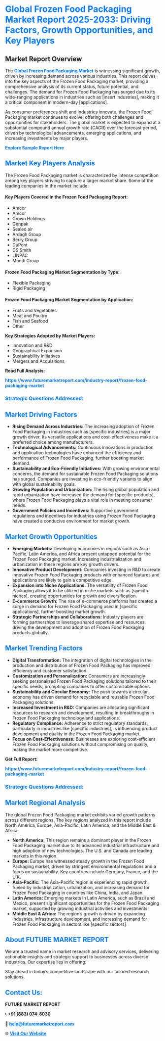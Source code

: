 <h1 style="color: #007BFF;">Global Frozen Food Packaging Market Report 2025-2033: Driving Factors, Growth Opportunities, and Key Players</h1>

<section id="overview">
<h2>Market Report Overview</h2>
<p>The <a href="https://www.futuremarketreport.com/industry-report/frozen-food-packaging-market" style="color: #007BFF; text-decoration: none;"><strong>Global Frozen Food Packaging Market</strong></a> is witnessing significant growth, driven by increasing demand across various industries. This report delves into the key aspects of the Frozen Food Packaging market, providing a comprehensive analysis of its current status, future potential, and challenges. The demand for Frozen Food Packaging has surged due to its wide-ranging applications in industries such as [insert industries], making it a critical component in modern-day [applications].</p>
<p>As consumer preferences shift and industries innovate, the Frozen Food Packaging market continues to evolve, offering both challenges and opportunities for stakeholders. The global market is expected to expand at a substantial compound annual growth rate (CAGR) over the forecast period, driven by technological advancements, emerging applications, and increasing investments by major players.</p>
</section>

<section id="overview">
<p><a href="https://www.futuremarketreport.com/request-sample/reportId=51591" style="color: #007BFF; text-decoration: none;"><strong>Explore Sample Report Here</strong></a></p>
</section>

<section id="key-players">
<h2 style="color: #007BFF;">Market Key Players Analysis</h2>
<p>The Frozen Food Packaging market is characterized by intense competition among key players striving to capture a larger market share. Some of the leading companies in the market include:</p>
<h4>Key Players Covered in the Frozen Food Packaging Report:</h4>
<ul><li>Amcor</li><li>Amcor</li><li>Crown Holdings</li><li>Genpak</li><li>Sealed air</li><li>Ardagh Group</li><li>Berry Group</li><li>DuPont</li><li>DS Smith</li><li>LINPAC</li><li>Mondi Group</li></ul>
<h4>Frozen Food Packaging Market Segmentation by Type:</h4>
<ul><li>Flexible Packaging</li><li>Rigid Packaging</li></ul>

<h4>Frozen Food Packaging Market Segmentation by Application:</h4>
<ul><li>Fruits and Vegetables</li><li>Meat and Poultry</li><li>Fish and Seafood</li><li>Other</li></ul>
<p><strong>Key Strategies Adopted by Market Players:</strong></p>
<ul>
<li>Innovation and R&D</li>
<li>Geographical Expansion</li>
<li>Sustainability Initiatives</li>
<li>Mergers and Acquisitions</li>
</ul>
</section>

<section>
<p><strong>Read Full Analysis: </strong></p><a href="https://www.futuremarketreport.com/industry-report/frozen-food-packaging-market" style="color: #007BFF; text-decoration: none;"><strong>https://www.futuremarketreport.com/industry-report/frozen-food-packaging-market</strong></a>
<h3 style="color: #007BFF;">Strategic Questions Addressed:</h3>
</section>

<section id="driving-factors">
<h2 style="color: #007BFF;">Market Driving Factors</h2>
<ul>
<li><strong>Rising Demand Across Industries:</strong> The increasing adoption of Frozen Food Packaging in industries such as [specific industries] is a major growth driver. Its versatile applications and cost-effectiveness make it a preferred choice among manufacturers.</li>
<li><strong>Technological Advancements:</strong> Continuous innovations in production and application technologies have enhanced the efficiency and performance of Frozen Food Packaging, further boosting market demand.</li>
<li><strong>Sustainability and Eco-Friendly Initiatives:</strong> With growing environmental concerns, the demand for sustainable Frozen Food Packaging solutions has surged. Companies are investing in eco-friendly variants to align with global sustainability goals.</li>
<li><strong>Growing Population and Urbanization:</strong> The rising global population and rapid urbanization have increased the demand for [specific products], where Frozen Food Packaging plays a vital role in meeting consumer needs.</li>
<li><strong>Government Policies and Incentives:</strong> Supportive government regulations and incentives for industries using Frozen Food Packaging have created a conducive environment for market growth.</li>
</ul>
</section>

<section id="growth-opportunities">
<h2 style="color: #007BFF;">Market Growth Opportunities</h2>
<ul>
<li><strong>Emerging Markets:</strong> Developing economies in regions such as Asia-Pacific, Latin America, and Africa present untapped potential for the Frozen Food Packaging market. Increasing industrialization and urbanization in these regions are key growth drivers.</li>
<li><strong>Innovative Product Development:</strong> Companies investing in R&D to create innovative Frozen Food Packaging products with enhanced features and applications are likely to gain a competitive edge.</li>
<li><strong>Expansion into Niche Applications:</strong> The versatility of Frozen Food Packaging allows it to be utilized in niche markets such as [specific niches], creating opportunities for growth and diversification.</li>
<li><strong>E-commerce Growth:</strong> The rise of e-commerce platforms has created a surge in demand for Frozen Food Packaging used in [specific applications], further boosting market growth.</li>
<li><strong>Strategic Partnerships and Collaborations:</strong> Industry players are forming partnerships to leverage shared expertise and resources, driving the development and adoption of Frozen Food Packaging products globally.</li>
</ul>
</section>

<section id="trending-factors">
<h2 style="color: #007BFF;">Market Trending Factors</h2>
<ul>
<li><strong>Digital Transformation:</strong> The integration of digital technologies in the production and distribution of Frozen Food Packaging has improved efficiency and customer satisfaction.</li>
<li><strong>Customization and Personalization:</strong> Consumers are increasingly seeking personalized Frozen Food Packaging solutions tailored to their specific needs, prompting companies to offer customizable options.</li>
<li><strong>Sustainability and Circular Economy:</strong> The push towards a circular economy has driven demand for recyclable and reusable Frozen Food Packaging solutions.</li>
<li><strong>Increased Investment in R&D:</strong> Companies are allocating significant resources to research and development, resulting in breakthroughs in Frozen Food Packaging technology and applications.</li>
<li><strong>Regulatory Compliance:</strong> Adherence to strict regulatory standards, particularly in industries like [specific industries], is influencing product development and quality in the Frozen Food Packaging market.</li>
<li><strong>Focus on Cost-Effectiveness:</strong> Businesses are exploring cost-efficient Frozen Food Packaging solutions without compromising on quality, making the market more competitive.</li>
</ul>
</section>

<section>
<p><strong>Get Full Report: </strong></p><a href="https://www.futuremarketreport.com/industry-report/frozen-food-packaging-market" style="color: #007BFF; text-decoration: none;"><strong>https://www.futuremarketreport.com/industry-report/frozen-food-packaging-market</strong></a>
<h3 style="color: #007BFF;">Strategic Questions Addressed:</h3>
</section>


<section id="regional-analysis">
<h2 style="color: #007BFF;">Market Regional Analysis</h2>
<p>The global Frozen Food Packaging market exhibits varied growth patterns across different regions. The key regions analyzed in this report include North America, Europe, Asia-Pacific, Latin America, and the Middle East & Africa:</p>
<ul>
<li><strong>North America:</strong> This region remains a dominant player in the Frozen Food Packaging market due to its advanced industrial infrastructure and high adoption of new technologies. The U.S. and Canada are leading markets in this region.</li>
<li><strong>Europe:</strong> Europe has witnessed steady growth in the Frozen Food Packaging market, driven by stringent environmental regulations and a focus on sustainability. Key countries include Germany, France, and the U.K.</li>
<li><strong>Asia-Pacific:</strong> The Asia-Pacific region is experiencing rapid growth, fueled by industrialization, urbanization, and increasing demand for Frozen Food Packaging in countries like China, India, and Japan.</li>
<li><strong>Latin America:</strong> Emerging markets in Latin America, such as Brazil and Mexico, present significant opportunities for the Frozen Food Packaging market, supported by growing industrial activities and investments.</li>
<li><strong>Middle East & Africa:</strong> The region’s growth is driven by expanding industries, infrastructure development, and increasing demand for Frozen Food Packaging in sectors like [specific sectors].</li>
</ul>
</section>

<footer>
<h2 style="color: #007BFF;">About FUTURE MARKET REPORT</h2>
<p>We are a trusted name in market research and advisory services, delivering actionable insights and strategic support to businesses across diverse industries. Our expertise lies in offering:</p>

<p>Stay ahead in today’s competitive landscape with our tailored research solutions.</p>

<h2 style="color: #007BFF;">Contact Us:</h2>
<p><strong>FUTURE MARKET REPORT</strong></p>
<p>📞 <strong>+91 (883) 074-8030</strong></p>
<p>📧 <strong><a href="mailto:help@futuremarketreport.com" style="color: #007BFF;">help@futuremarketreport.com</a></strong></p>
<p>🌐 <strong><a href="https://www.futuremarketreport.com/" style="color: #007BFF;">Visit Our Website</a></strong></p>
</footer>